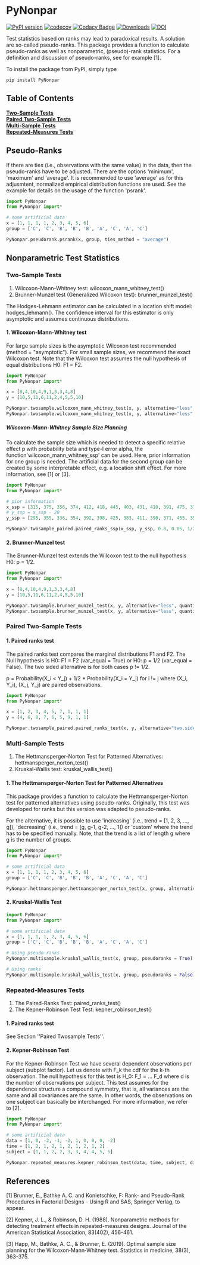 # PyNonpar

[![PyPI version](https://badge.fury.io/py/PyNonpar.svg)](https://badge.fury.io/py/PyNonpar)
[![codecov](https://codecov.io/gh/happma/PyNonpar/branch/master/graph/badge.svg)](https://codecov.io/gh/happma/PyNonpar)
[![Codacy Badge](https://api.codacy.com/project/badge/Grade/d87d14eb59db450bb7e8f283ad6af7e2)](https://www.codacy.com/project/happma/PyNonpar/dashboard?utm_source=github.com&amp;utm_medium=referral&amp;utm_content=happma/PyNonpar&amp;utm_campaign=Badge_Grade_Dashboard)
[![Downloads](https://pepy.tech/badge/pynonpar/week)](https://pepy.tech/project/pynonpar)
[![DOI](https://zenodo.org/badge/143191938.svg)](https://zenodo.org/badge/latestdoi/143191938)


Test statistics based on ranks may lead to paradoxical results. A solution are so-called pseudo-ranks.
This package provides a function to calculate pseudo-ranks as well as nonparametric, (pseudo)-rank statistics.
For a definition and discussion of pseudo-ranks, see for example [1].

To install the package from PyPI, simply type
```
pip install PyNonpar
```

## Table of Contents
**[Two-Sample Tests](#two-sample-tests)**<br>
**[Paired Two-Sample Tests](#paired-two-sample-tests)**<br>
**[Multi-Sample Tests](#multi-sample-tests)**<br>
**[Repeated-Measures Tests](#repeated-measures-tests)**<br>

## Pseudo-Ranks
If there are ties (i.e., observations with the same value) in the data, then the pseudo-ranks have to be adjusted. There
are the options 'minimum', 'maximum' and 'average'. It is recommended to use 'average' as for this adjusmtent, normalized
empirical distribution functions are used.
See the example for details on the usage of the function 'psrank'.

```Python
import PyNonpar
from PyNonpar import*

# some artificial data
x = [1, 1, 1, 1, 2, 3, 4, 5, 6]
group = ['C', 'C', 'B', 'B', 'B', 'A', 'C', 'A', 'C']

PyNonpar.pseudorank.psrank(x, group, ties_method = "average")
```

## Nonparametric Test Statistics

### Two-Sample Tests

1. Wilcoxon-Mann-Whitney test: wilcoxon_mann_whitney_test()
2. Brunner-Munzel test (Generalized Wilcoxon test): brunner_munzel_test()

The Hodges-Lehmann estimator can be calculated in a location shift model: hodges_lehmann(). The confidence interval for this estimator is
only asymptotic and assumes continuous distributions. 

#### 1. Wilcoxon-Mann-Whitney test

For large sample sizes is the asymptotic Wilcoxon test recommended (method = "asymptotic"). For small sample sizes,
we recommend the exact Wilcoxon test. Note that the Wilcoxon test assumes the null hypothesis of equal distributions
H0: F1 = F2.

```Python
import PyNonpar
from PyNonpar import*

x = [8,4,10,4,9,1,3,3,4,8]
y = [10,5,11,6,11,2,4,5,5,10]

PyNonpar.twosample.wilcoxon_mann_whitney_test(x, y, alternative="less", method = "asymptotic", alpha = 0.05)
PyNonpar.twosample.wilcoxon_mann_whitney_test(x, y, alternative="less", method = "exact", alpha = 0.05)

```

##### Wilcoxon-Mann-Whitney Sample Size Planning
To calculate the sample size which is needed to detect a specific relative effect p with probability beta and type-I error
alpha, the function'wilcoxon_mann_whitney_ssp' can be used. Here, prior information for one group is needed.
The artificial data for the second group can be created by some interpretable effect, e.g. a location shift effect.
For more information, see [1] or [3].

```Python
import PyNonpar
from PyNonpar import*

# pior information
x_ssp = [315, 375, 356, 374, 412, 418, 445, 403, 431, 410, 391, 475, 379]
# y_ssp = x_ssp - 20
y_ssp = [295, 355, 336, 354, 392, 398, 425, 383, 411, 390, 371, 455, 359]

PyNonpar.twosample_paired.paired_ranks_ssp(x_ssp, y_ssp, 0.8, 0.05, 1/2)
```


#### 2. Brunner-Munzel test
The Brunner-Munzel test extends the Wilcoxon test to the null hypothesis H0: p = 1/2.

```Python
import PyNonpar
from PyNonpar import*

x = [8,4,10,4,9,1,3,3,4,8]
y = [10,5,11,6,11,2,4,5,5,10]

PyNonpar.twosample.brunner_munzel_test(x, y, alternative="less", quantile = "t")
PyNonpar.twosample.brunner_munzel_test(x, y, alternative="less", quantile = "normal")

```

### Paired Two-Sample Tests

#### 1. Paired ranks test

The paired ranks test compares the marginal distributions F1 and F2. The Null hypothesis is H0: F1 = F2 (var_equal = True)
or H0: p = 1/2 (var_equal = False). The two sided alternative is for both cases p != 1/2.

p = Probability(X_i < Y_j) + 1/2 * Probability(X_i = Y_j) for i != j where (X_i, Y_i), (X_j, Y_j) are paired observations.

```Python
import PyNonpar
from PyNonpar import*

x = [1, 2, 3, 4, 5, 7, 1, 1, 1]
y = [4, 6, 8, 7, 6, 5, 9, 1, 1]

PyNonpar.twosample_paired.paired_ranks_test(x, y, alternative="two.sided", var_equal=False, quantile="normal")

```

### Multi-Sample Tests

1. The Hettmansperger-Norton Test for Patterned Alternatives: hettmansperger_norton_test()
2. Kruskal-Wallis test: kruskal_wallis_test()

####  1. The Hettmansperger-Norton Test for Patterned Alternatives
This package provides a function to calculate the Hettmansperger-Norton test for patterned alternatives
using pseudo-ranks. Originally, this test was developed for ranks but this version was adapted to pseudo-ranks.

For the alternative, it is possible to use 'increasing' (i.e., trend = [1, 2, 3, ..., g]), 'decreasing'
(i.e., trend = [g, g-1, g-2, ..., 1]) or 'custom' where the trend has to be specified manually. Note, that the trend is
a list of length g where g is the number of groups.

```Python
import PyNonpar
from PyNonpar import*

# some artificial data
x = [1, 1, 1, 1, 2, 3, 4, 5, 6]
group = ['C', 'C', 'B', 'B', 'B', 'A', 'C', 'A', 'C']

PyNonpar.hettmansperger.hettmansperger_norton_test(x, group, alternative = "custom", trend = [1,3,2])
```

#### 2. Kruskal-Wallis Test
```Python
import PyNonpar
from PyNonpar import*

# some artificial data
x = [1, 1, 1, 1, 2, 3, 4, 5, 6]
group = ['C', 'C', 'B', 'B', 'B', 'A', 'C', 'A', 'C']

# Using pseudo-ranks
PyNonpar.multisample.kruskal_wallis_test(x, group, pseudoranks = True)

# Using ranks
PyNonpar.multisample.kruskal_wallis_test(x, group, pseudoranks = False)
```

### Repeated-Measures Tests
1. The Paired-Ranks Test: paired_ranks_test()
2. The Kepner-Robinson Test Test: kepner_robinson_test()

#### 1. Paired ranks test
See Section ''Paired Twosample Tests''.

#### 2. Kepner-Robinson Test
For the Kepner-Robinson Test we have several dependent observations per subject (subplot factor). Let us denote with F_k the cdf for the k-th observation. The null hypothesis for this test is
H_0: F_1 = ... F_d where d is the number of observations per subject. This test assumes for the dependence structure a compound symmetry, that is, all variances are the same and all covariances are the same. In other words, the observations on one subject can basically be interchanged.
For more information, we refer to [2].


```Python
import PyNonpar
from PyNonpar import*

# some artificial data
data = [1, 0, -2, -1, -2, 1, 0, 0, 0, -2]
time = [1, 2, 1, 2, 1, 2, 1, 2, 1, 2]
subject = [1, 1, 2, 2, 3, 3, 4, 4, 5, 5]

PyNonpar.repeated_measures.kepner_robinson_test(data, time, subject, distribution="F")
```


## References
[1] Brunner, E., Bathke A. C. and Konietschke, F: Rank- and Pseudo-Rank Procedures in Factorial Designs - Using R and SAS, Springer Verlag, to appear.

[2] Kepner, J. L., & Robinson, D. H. (1988). Nonparametric methods for detecting treatment effects in repeated-measures designs. Journal of the American Statistical Association, 83(402), 456-461.

[3] Happ, M., Bathke, A. C., & Brunner, E. (2019). Optimal sample size planning for the Wilcoxon‐Mann‐Whitney test. Statistics in medicine, 38(3), 363-375.

